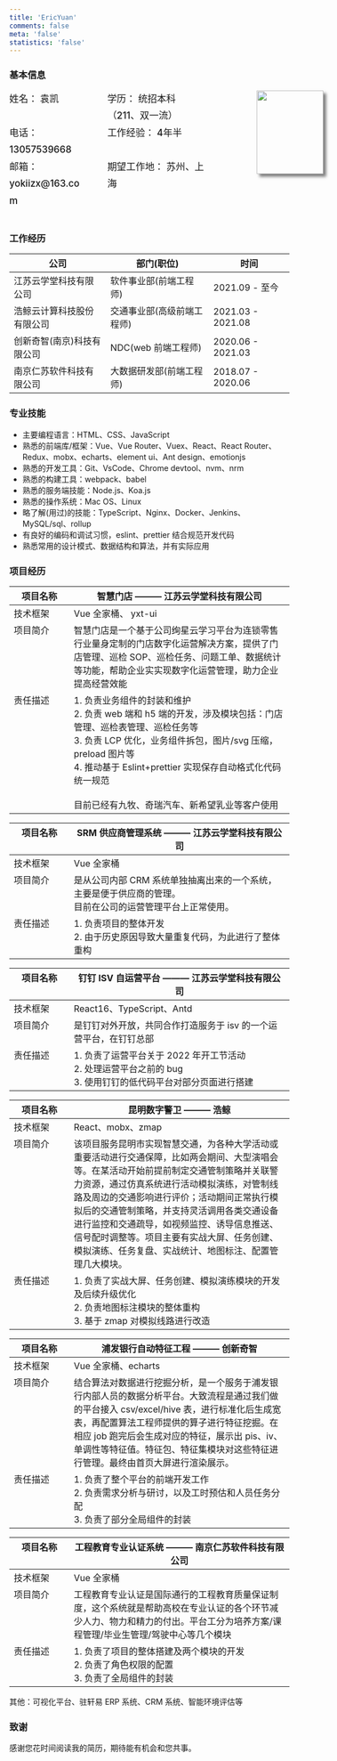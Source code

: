 ```yaml
---
title: 'EricYuan'
comments: false
meta: 'false'
statistics: 'false'
---
```


### 基本信息

<div class='me-basic__info'>
    <div class="me-basic__info--item">姓名： 袁凯</div>
    <div class="me-basic__info--item right">学历： 统招本科（211、双一流）</div>
    <div class="me-basic__info--item">电话： 13057539668</div>
    <div class="me-basic__info--item right">工作经验： 4年半</div>
    <div class="me-basic__info--item">邮箱： yokiizx@163.com</div>
    <div class="me-basic__info--item right">期望工作地： 苏州、上海</div>
    <div class="me-basic__info--avatar">
        <img src="https://cdn.jsdelivr.net/gh/yokiizx/picgo@main/img/202301311756745.png" width="120px" height="150px">
    </div>
</div>

<br/>

### 工作经历

| 公司                       | 部门(职位)                 | 时间              |
| -------------------------- | -------------------------- | ----------------- |
| 江苏云学堂科技有限公司     | 软件事业部(前端工程师)     | 2021.09 - 至今    |
| 浩鲸云计算科技股份有限公司 | 交通事业部(高级前端工程师) | 2021.03 - 2021.08 |
| 创新奇智(南京)科技有限公司 | NDC(web 前端工程师)        | 2020.06 - 2021.03 |
| 南京仁苏软件科技有限公司   | 大数据研发部(前端工程师)   | 2018.07 - 2020.06 |

### 专业技能

-   主要编程语言：HTML、CSS、JavaScript
-   熟悉的前端库/框架：Vue、Vue Router、Vuex、React、React Router、Redux、mobx、echarts、element ui、Ant design、emotionjs
-   熟悉的开发工具：Git、VsCode、Chrome devtool、nvm、nrm
-   熟悉的构建工具：webpack、babel
-   熟悉的服务端技能：Node.js、Koa.js
-   熟悉的操作系统：Mac OS、Linux
-   略了解(用过)的技能：TypeScript、Nginx、Docker、Jenkins、MySQL/sql、rollup
-   有良好的编码和调试习惯，eslint、prettier 结合规范开发代码
-   熟悉常用的设计模式、数据结构和算法，并有实际应用

### 项目经历

| 项目名称 | 智慧门店 ——— 江苏云学堂科技有限公司                                                                                                                                                                                                                                                                            |
| -------- | -------------------------------------------------------------------------------------------------------------------------------------------------------------------------------------------------------------------------------------------------------------------------------------------------------------- |
| 技术框架 | Vue 全家桶、 yxt-ui                                                                                                                                                                                                                                                                                            |
| 项目简介 | 智慧门店是一个基于公司绚星云学习平台为连锁零售行业量身定制的门店数字化运营解决方案，提供了门店管理、巡检 SOP、巡检任务、问题工单、数据统计等功能，帮助企业实实现数字化运营管理，助力企业提高经营效能                                                                                                           |
| 责任描述 | 1. 负责业务组件的封装和维护<br />2. 负责 web 端和 h5 端的开发，涉及模块包括：门店管理、巡检表管理、巡检任务等<br />3. 负责 LCP 优化，业务组件拆包，图片/svg 压缩，preload 图片等 <br />4. 推动基于 Eslint+prettier 实现保存自动格式化代码统一规范 <br /> <br /> 目前已经有九牧、奇瑞汽车、新希望乳业等客户使用 |

| 项目名称 | SRM 供应商管理系统 ——— 江苏云学堂科技有限公司                                                                   |
| -------- | --------------------------------------------------------------------------------------------------------------- |
| 技术框架 | Vue 全家桶                                                                                                      |
| 项目简介 | 是从公司内部 CRM 系统单独抽离出来的一个系统，主要是便于供应商的管理。<br />目前在公司的运营管理平台上正常使用。 |
| 责任描述 | 1. 负责项目的整体开发<br />2. 由于历史原因导致大量重复代码，为此进行了整体重构                                  |

| 项目名称 | 钉钉 ISV 自运营平台 ——— 江苏云学堂科技有限公司                                                                         |
| -------- | ---------------------------------------------------------------------------------------------------------------------- |
| 技术框架 | React16、TypeScript、Antd                                                                                              |
| 项目简介 | 是钉钉对外开放，共同合作打造服务于 isv 的一个运营平台，在钉钉总部                                                      |
| 责任描述 | 1. 负责了运营平台关于 2022 年开工节活动<br />2. 处理运营平台之前的 bug <br />3. 使用钉钉的低代码平台对部分页面进行搭建 |

| 项目名称 | 昆明数字警卫 ——— 浩鲸                                                                                                                                                                                                                                                                                                                                                                                                                      |
| -------- | ------------------------------------------------------------------------------------------------------------------------------------------------------------------------------------------------------------------------------------------------------------------------------------------------------------------------------------------------------------------------------------------------------------------------------------------ |
| 技术框架 | React、mobx、zmap                                                                                                                                                                                                                                                                                                                                                                                                                          |
| 项目简介 | 该项目服务昆明市实现智慧交通，为各种大学活动或重要活动进行交通保障，比如两会期间、大型演唱会等。在某活动开始前提前制定交通管制策略并关联警力资源，通过仿真系统进行活动模拟演练，对管制线路及周边的交通影响进行评价；活动期间正常执行模拟后的交通管制策略，并支持灵活调用各类交通设备进行监控和交通疏导，如视频监控、诱导信息推送、信号配时调整等。项目主要有实战大屏、任务创建、模拟演练、任务复盘、实战统计、地图标注、配置管理几大模块。 |
| 责任描述 | 1. 负责了实战大屏、任务创建、模拟演练模块的开发及后续升级优化<br />2. 负责地图标注模块的整体重构 <br /> 3. 基于 zmap 对模拟线路进行改造                                                                                                                                                                                                                                                                                                    |

| 项目名称 | 浦发银行自动特征工程 ——— 创新奇智                                                                                                                                                                                                                                                                                             |
| -------- | ----------------------------------------------------------------------------------------------------------------------------------------------------------------------------------------------------------------------------------------------------------------------------------------------------------------------------- |
| 技术框架 | Vue 全家桶、echarts                                                                                                                                                                                                                                                                                                           |
| 项目简介 | 结合算法对数据进行挖掘分析，是一个服务于浦发银行内部人员的数据分析平台。大致流程是通过我们做的平台接入 csv/excel/hive 表，进行标准化后生成宽表，再配置算法工程师提供的算子进行特征挖掘。在相应 job 跑完后会生成对应的特征，展示出 pis、iv、单调性等特征值。特征包、特征集模块对这些特征进行管理。最终由首页大屏进行渲染展示。 |
| 责任描述 | 1. 负责了整个平台的前端开发工作<br />2. 负责需求分析与研讨，以及工时预估和人员任务分配 <br />3. 负责了部分全局组件的封装                                                                                                                                                                                                      |

| 项目名称 | 工程教育专业认证系统 ——— 南京仁苏软件科技有限公司                                                                                                                               |
| -------- | ------------------------------------------------------------------------------------------------------------------------------------------------------------------------------- |
| 技术框架 | Vue 全家桶                                                                                                                                                                      |
| 项目简介 | 工程教育专业认证是国际通行的工程教育质量保证制度，这个系统就是帮助高校在专业认证的各个环节减少人力、物力和精力的付出。平台工分为培养方案/课程管理/毕业生管理/驾驶中心等几个模块 |
| 责任描述 | 1. 负责了项目的整体搭建及两个模块的开发<br />2. 负责了角色权限的配置 <br /> 3. 负责了全局组件的封装                                                                             |

其他：可视化平台、驻轩易 ERP 系统、CRM 系统、智能环境评估等

<style>
  /* “个人简介”距离顶部调整 */
  #write h2:first-of-type {
    margin-top: 0em;
    color: black;
	}
  h4 {
    border-bottom: 0
  }

  .me-basic__info {
    position: relative;
    display: flex;
    width: 70%;
    flex-wrap: wrap;
    justify-content: space-between;
  }
  .me-basic__info--item {
    width: 40%;
    color: var(--font-color);
    font-weight: 500;
    font-size: 1.06rem;
    line-height: 1.8;
  }
  .me-basic__info--item.right {
    width: 50%
  }
  .me-basic__info--avatar {
    position: absolute;
    right: -13.25rem;
  }
  img {
    width: 120px;
    height: 150px;
    object-fit: cover;
    box-shadow: 5px 5px 5px rgba(0,0,0,.5);
  }

  #项目经历 ~ table tr {
    display: flex;
  }
  #项目经历 ~ table th:first-child,#项目经历 ~ table td:first-child {
    width: 92px;
  }
  #项目经历 ~ table th:not(:first-child),#项目经历 ~ table td:not(:first-child) {
    flex: 1;
  }
</style>

### 致谢

感谢您花时间阅读我的简历，期待能有机会和您共事。

<!-- ![html](https://img.shields.io/badge/_-HTML-C5654F?logo=html5&logoColor=white)![css](https://img.shields.io/badge/_-CSS-397DBA?logo=css3&logoColor=white)![js](https://img.shields.io/badge/_-JavaScript-yellow?logo=javascript&)

![ts](https://img.shields.io/badge/_-TypeScript-3A7EBC?logo=typescript&logoColor=white) ![vue](https://img.shields.io/badge/_-Vue-394759?logo=vuedotjs) ![react](https://img.shields.io/badge/_-React-34373D?logo=react) ![webpack](https://img.shields.io/badge/_-webpack-3C6EA5?logo=webpack) -->
